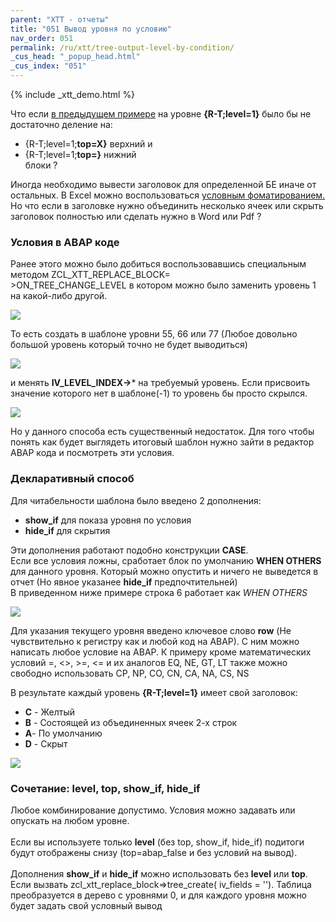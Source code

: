 ```yaml
---
parent: "XTT - отчеты"
title: "051 Вывод уровня по условию"
nav_order: 051
permalink: /ru/xtt/tree-output-level-by-condition/
_cus_head: "_popup_head.html"
_cus_index: "051"
---
```


{% include _xtt_demo.html %}

Что если [в предыдущем примере](../tree-group-by-fields/) на уровне **{R-T;level=1}** было бы не достаточно деление на:
* {R-T;level=1;**top=X}** верхний и
* {R-T;level=1;**top=}** нижний<br/>
блоки ?

Иногда необходимо вывести заголовок для определенной БЕ иначе от остальных. В Excel можно воспользоваться [условным фоматированием.](https://spreadsheeto.com/conditional-formatting/)<br/>
Но что если в заголовке нужно объединить несколько ячеек или скрыть заголовок полностью или сделать нужно в Word или Pdf ?

### Условия в ABAP коде
Ранее этого можно было добиться воспользовавшись специальным методом ZCL_XTT_REPLACE_BLOCK=<br/>>ON_TREE_CHANGE_LEVEL
в котором можно было заменить уровень 1 на какой-либо другой.

![](https://raw.githubusercontent.com/wiki/bizhuka/xtt/img/05_co_code1.png)

То есть создать в шаблоне уровни 55, 66 или 77 (Любое довольно большой уровень который точно не будет выводиться)

![](https://raw.githubusercontent.com/wiki/bizhuka/xtt/img/05_co_temp1.png)


и менять **IV_LEVEL_INDEX->*** на требуемый уровень. Если присвоить значение которого нет в шаблоне(-1) то уровень бы просто скрылся.

![](https://raw.githubusercontent.com/wiki/bizhuka/xtt/img/05_co_code2.png)

Но у данного способа есть существенный недостаток. Для того чтобы понять как будет выглядеть итоговый шаблон нужно зайти в редактор ABAP кода и посмотреть эти условия.

### Декларативный способ
Для читабельности шаблона было введено 2 дополнения:
* **show_if** для показа уровня по условия 
* **hide_if** для скрытия

Эти дополнения работают подобно конструкции **CASE**.<br/>
Если все условия ложны, сработает блок по умолчанию **WHEN OTHERS** для данного уровня. Который можно опустить и ничего не выведется в отчет (Но явное указанее **hide_if** предпочтительней)<br/>
В приведенном ниже примере строка 6 работает как _WHEN OTHERS_

![](https://raw.githubusercontent.com/wiki/bizhuka/xtt/img/05_co_temp2.png)

Для указания текущего уровня введено ключевое слово **row** (Не чувствительно к регистру как и любой код на ABAP). С ним можно написать любое условие на ABAP. К примеру кроме математических условий =, <>, >=, <= и их аналогов EQ, NE, GT, LT также можно свободно использовать CP, NP, CO, CN, CA, NA, CS, NS 

В результате каждый уровень **{R-T;level=1}** имеет свой заголовок:
* **C** - Желтый
* **B** - Состоящей из объединенных ячеек 2-х строк
* **A**- По умолчанию
* **D** - Скрыт

![](https://raw.githubusercontent.com/wiki/bizhuka/xtt/img/05_co_temp3.png)

### Сочетание: level, top, show_if, hide_if
Любое комбинирование допустимо. Условия можно задавать или опускать на любом уровне.<br/>
<br/>
Если вы используете только **level** (без top, show_if, hide_if) подитоги будут отображены снизу (top=abap_false и без условий на вывод).<br/>
<br/>
Дополнения **show_if** и **hide_if** можно использовать без **level** или **top**. Если вызвать zcl_xtt_replace_block=>tree_create( iv_fields = ''). Таблица преобразуется в дерево с уровнями 0, и для каждого уровня можно будет задать свой условный вывод